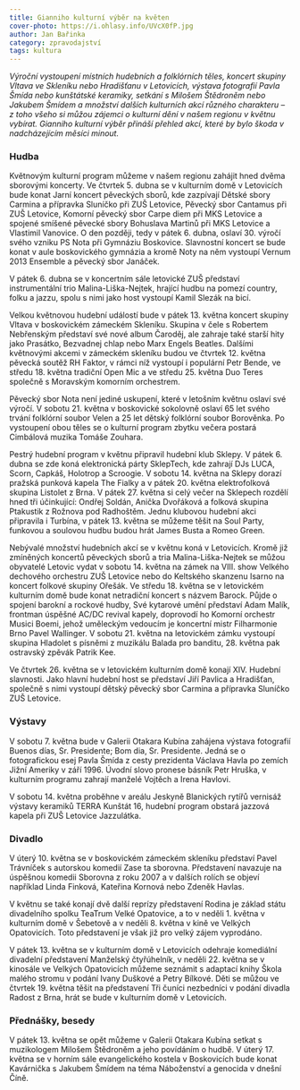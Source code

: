 ```yaml
---
title: Gianniho kulturní výběr na květen
cover-photo: https://i.ohlasy.info/UVcX0fP.jpg
author: Jan Bařinka
category: zpravodajství
tags: kultura
---
```


*Výroční vystoupení místních hudebních a folklórních těles, koncert skupiny Vltava ve Skleníku nebo Hradišťanu v Letovicích, výstava fotografií Pavla Šmída nebo kunštátské keramiky, setkání s Milošem Štědroněm nebo Jakubem Šmídem a množství dalších kulturních akcí různého charakteru – z toho všeho si můžou zájemci o kulturní dění v našem regionu v květnu vybírat. Gianniho kulturní výběr přináší přehled akcí, které by bylo škoda v nadcházejícím měsíci minout.*

### Hudba

Květnovým kulturní program můžeme v našem regionu zahájit hned dvěma sborovými koncerty. Ve čtvrtek 5. dubna se v kulturním domě v Letovicích bude konat Jarní koncert pěveckých sborů, kde zazpívají Dětské sbory Carmina a přípravka Sluníčko při ZUŠ Letovice, Pěvecký sbor Cantamus při ZUŠ Letovice, Komorní pěvecký sbor Carpe diem při MKS Letovice a spojené smíšené pěvecké sbory Bohuslava Martinů při MKS Letovice a Vlastimil Vanovice. O den později, tedy v pátek 6. dubna, oslaví 30. výročí svého vzniku PS Nota při Gymnáziu Boskovice. Slavnostní koncert se bude konat v aule boskovického gymnázia a kromě Noty na něm vystoupí Vernum 2013 Ensemble a pěvecký sbor Janáček.

V pátek 6. dubna se v koncertním sále letovické ZUŠ představí instrumentální trio Malina-Liška-Nejtek, hrající hudbu na pomezí country, folku a jazzu, spolu s nimi jako host vystoupí Kamil Slezák na bicí.

Velkou květnovou hudební událostí bude v pátek 13. května koncert skupiny Vltava v boskovickém zámeckém Skleníku. Skupina v čele s Robertem Nebřenským představí své nové album Čaroděj, ale zahraje také starší hity jako Prasátko, Bezvadnej chlap nebo Marx Engels Beatles. Dalšími květnovými akcemi v zámeckém skleníku budou ve čtvrtek 12. května pěvecká soutěž RH Faktor, v rámci níž vystoupí i populární Petr Bende, ve středu 18. května tradiční Open Mic a ve středu 25. května Duo Teres společně s Moravským komorním orchestrem.

Pěvecký sbor Nota není jediné uskupení, které v letošním květnu oslaví své výročí. V sobotu 21. května v boskovické sokolovně oslaví 65 let svého trvání folklórní soubor Velen a 25 let dětský folklórní soubor Borověnka. Po vystoupení obou těles se o kulturní program zbytku večera postará Cimbálová muzika Tomáše Zouhara.

Pestrý hudební program v květnu připravil hudební klub Sklepy. V pátek 6. dubna se zde koná elektronická párty SklepTech, kde zahrají DJs LUCA, Scorn, Capkáš, Holotrop a Scroogie. V sobotu 14. května na Sklepy dorazí pražská punková kapela The Fialky a v pátek 20. května elektrofolková skupina Listolet z Brna. V pátek 27. května si celý večer na Sklepech rozdělí hned tři účinkující: Ondřej Soldán, Anička Dvořáková a folková skupina Ptakustik z Rožnova pod Radhoštěm. Jednu klubovou hudební akci připravila i Turbína, v pátek 13. května se můžeme těšit na Soul Party, funkovou a soulovou hudbu budou hrát James Busta a Romeo Green.

Nebývalé množství hudebních akcí se v květnu koná v Letovicích. Kromě již zmíněných koncertů pěveckých sborů a tria Malina-Liška-Nejtek se můžou obyvatelé Letovic vydat v sobotu 14. května na zámek na VIII. show Velkého dechového orchestru ZUŠ Letovice nebo do Keltského skanzenu Isarno na koncert folkové skupiny Ořešák. Ve středu 18. května se v letovickém kulturním domě bude konat netradiční koncert s názvem Barock. Půjde o spojení barokní a rockové hudby, Své kytarové umění představí Adam Malík, frontman úspěšné AC/DC revival kapely, doprovodí ho Komorní orchestr Musici Boemi, jehož uměleckým vedoucím  je koncertní mistr Filharmonie Brno Pavel Wallinger. V sobotu 21. května na letovickém zámku vystoupí skupina Hladolet s písněmi z muzikálu Balada pro banditu, 28. května pak ostravský zpěvák Patrik Kee.

Ve čtvrtek 26. května se v letovickém kulturním domě konají XIV. Hudební slavnosti. Jako hlavní hudební host se představí Jiří Pavlica a Hradišťan, společně s nimi vystoupí dětský pěvecký sbor Carmina a přípravka Sluníčko ZUŠ Letovice.

### Výstavy

V sobotu 7. května bude v Galerii Otakara Kubína zahájena výstava fotografií Buenos días, Sr. Presidente; Bom dia, Sr. Presidente. Jedná se o fotografickou esej Pavla Šmída z cesty prezidenta Václava Havla po zemích Jižní Ameriky v září 1996. Úvodní slovo pronese básník Petr Hruška, v kulturním programu zahrají manželé Vojtěch a Irena Havlovi.

V sobotu 14. května proběhne v areálu Jeskyně Blanických rytířů vernisáž výstavy keramiků TERRA Kunštát 16, hudební program obstará jazzová kapela při ZUŠ Letovice Jazzulátka.

### Divadlo

V úterý 10. května se v boskovickém zámeckém skleníku představí Pavel Trávníček s autorskou komedií Zase ta sborovna. Představení navazuje na úspěšnou komedii Sborovna z roku 2007 a v dalších rolích se objeví například Linda Finková, Kateřina Kornová nebo Zdeněk Havlas.

V květnu se také konají dvě další reprízy představení Rodina je základ státu divadelního spolku TeaTrum Velké Opatovice, a to v neděli 1. května v kulturním domě v Šebetově a v neděli 8. května v kině ve Velkých Opatovicích. Toto představení je však již pro velký zájem vyprodáno.

V pátek 13. května se v kulturním domě v Letovicích odehraje komediální divadelní představení Manželský čtyřúhelník, v neděli 22. května se v kinosále ve Velkých Opatovicích můžeme seznámit s adaptací knihy Škola malého stromu v podání Ivany Duškové a Petry Bílkové. Děti se můžou ve čtvrtek 19. května těšit na představení Tři čuníci nezbedníci v podání divadla Radost z Brna, hrát se bude v kulturním domě v Letovicích.

### Přednášky, besedy

V pátek 13. května se opět můžeme v Galerii Otakara Kubína setkat s muzikologem Milošem Štědroněm a jeho povídáním o hudbě. V úterý 17. května se v horním sále evangelického kostela v Boskovicích bude konat Kavárnička s Jakubem Šmídem na téma Náboženství a genocida v dnešní Číně.
